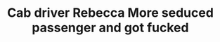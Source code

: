 ---
layout: post
title: Cab driver Rebecca More seduced passenger and got fucked
duration: '05:10'
view: 235
rate: 2
video: 'https://flashservice.xvideos.com/embedframe/23887274'
priority: 0.9
changefreq: daily
---